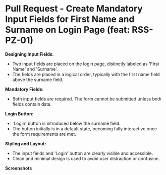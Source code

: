 # Pull Request -  Create Mandatory Input Fields for First Name and Surname on Login Page (feat: RSS-PZ-01)

**Designing Input Fields:**

   - Two input fields are placed on the login page, distinctly labeled as 'First Name' and 'Surname'.
   - The fields are placed in a logical order, typically with the first name field above the surname field.

**Mandatory Fields:**

   - Both input fields are required. The form cannot be submitted unless both fields contain data.

**Login Button:**

   - 'Login' button is introduced below the surname field.
   - The button initially is in a default state, becoming fully interactive once the form requirements are met.

**Styling and Layout:**
   - The input fields and 'Login' button are clearly visible and accessible.
   - Clean and minimal design is used to avoid user distraction or confusion.

 **Screenshots**